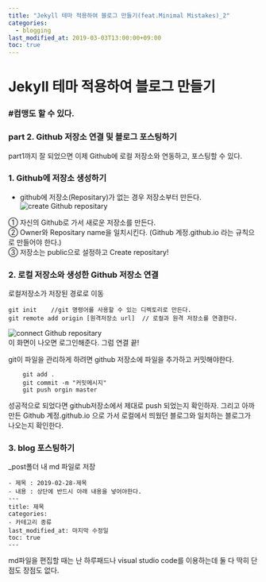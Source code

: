```yaml
---
title: "Jekyll 테마 적용하여 블로그 만들기(feat.Minimal Mistakes)_2"
categories: 
  - blogging
last_modified_at: 2019-03-03T13:00:00+09:00
toc: true
---
```

# Jekyll 테마 적용하여 블로그 만들기
### #컴맹도 할 수 있다.
### part 2. Github 저장소 연결 및 블로그 포스팅하기

part1까지 잘 되었으면 이제 Github에 로컬 저장소와 연동하고, 포스팅할 수 있다.

### 1. Github에 저장소 생성하기
- github에 저장소(Repositary)가 없는 경우 저장소부터 만든다.  
![create Github repositary]({{site.url}}/assets/images/howToPosting/8.jpg)

① 자신의 Github로 가서 새로운 저장소를 만든다.   
② Owner와 Repositary name을 일치시킨다. (Github 계정.github.io 라는 규칙으로 만들어야 한다.)  
③ 저장소는 public으로 설정하고 Create repositary!  

### 2. 로컬 저장소와 생성한 Github 저장소 연결
로컬저장소가 저장된 경로로 이동

    git init    //git 명령어를 사용할 수 있는 디렉토리로 만든다.
    git remote add origin [원격저장소 url]  // 로컬과 원격 저장소를 연결한다.


![connect Github repositary]({{site.url}}/assets/images/howToPosting/4.jpg)  
이 화면이 나오면 로그인해준다. 그럼 연결 끝!

git이 파일을 관리하게 하려면 github 저장소에 파일을 추가하고 커밋해야한다.  
    
        git add .
        git commit -m "커밋메시지"
        git push orgin master

성공적으로 되었다면 github저장소에서 제대로 push 되었는지 확인하자.
그리고 아까 만든 Github 계정.github.io 으로 가서 로컬에서 띄웠던 블로그와 일치하는 블로그가 나오는지 확인한다.

### 3. blog 포스팅하기
_post폴더 내 md 파일로 저장   

    - 제목 : 2019-02-28-제목
    - 내용 : 상단에 반드시 아래 내용을 넣어야한다.
    ---
    title: 제목
    categories: 
    - 카테고리 종류
    last_modified_at: 마지막 수정일
    toc: true
    ---



md파일을 편집할 때는 난 하루패드나 visual studio code를 이용하는데 둘 다 딱히 단점도 장점도 없다.
    

